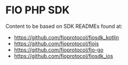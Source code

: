 # FIO PHP SDK

Content to be based on SDK READMEs found at:

- https://github.com/fioprotocol/fiosdk_kotlin
- https://github.com/fioprotocol/fiojs
- https://github.com/fioprotocol/fio-go
- https://github.com/fioprotocol/fiosdk_ios